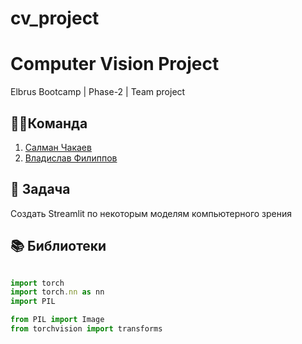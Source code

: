 # cv_project

# Computer Vision Project
Elbrus Bootcamp | Phase-2 | Team project

## 🦸‍♂️Команда
1. [Салман Чакаев](https://github.com/veidlink) 
2. [Владислав Филиппов](https://github.com/Vlad1slawoo)

## 🎯 Задача
Создать Streamlit по некоторым моделям компьютерного зрения


## 📚 Библиотеки 

```typescript

import torch
import torch.nn as nn
import PIL

from PIL import Image
from torchvision import transforms
```
